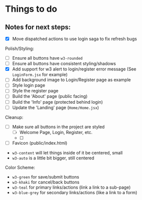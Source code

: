 # Things to do

## Notes for next steps:
   - [x] Move dispatched actions to use login saga to fix refresh bugs

Polish/Styling:
   - [ ] Ensure all buttons have `w3-rounded`
   - [ ] Ensure all buttons have consistent styling/shadows
   - [x] Add support for w3 alert to login/register error message
      (See `LoginForm.jsx` for example)
   - [ ] Add background image to Login/Register page as example
   - [ ] Style login page
   - [ ] Style the register page
   - [ ] Build the 'About' page (public facing)
   - [ ] Build the 'Info' page (protected behind login)
   - [ ] Update the 'Landing' page (`Home/Home.jsx`)

Cleanup:
   - [ ] Make sure all buttons in the project are styled
      - [ ] Welcome Page, Login, Register, etc.
      - [ ] 
   - [ ] Favicon (public/index.html)

   - `w3-content` will let things inside of it be centered, small
   - `w3-auto` is a little bit bigger, still centered

Color Scheme:
   - `w3-green` for save/submit buttons
   - `w3-khaki` for cancel/back buttons
   - `w3-teal` for primary links/actions (link a link to a sub-page)
   - `w3-blue-grey` for secondary links/actions (like a link to a form)